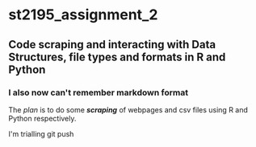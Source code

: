 # st2195_assignment_2

## Code scraping and interacting with Data Structures, file types and formats in R and Python 
### I also now can't remember markdown format 

The _plan_ is to do some **_scraping_** of webpages and csv files using R and Python respectively. 

I'm trialling git push
